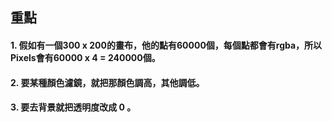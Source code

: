 ## 重點
#### 1. 假如有一個300 x 200的畫布，他的點有60000個，每個點都會有rgba，所以Pixels會有60000 x 4 = 240000個。
#### 2. 要某種顏色濾鏡，就把那顏色調高，其他調低。
#### 3. 要去背景就把透明度改成 0 。